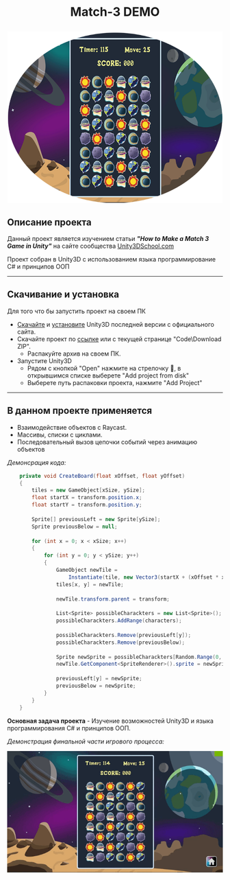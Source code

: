 # <p align="center"> Match-3 DEMO</p>

<div align="Center">
    <img src = https://github.com/iFEL1x/iFEL1x/blob/main/Resources/Screenshots/Screen(Match-3)(0).png height="400">
</div>


## Описание проекта

Данный проект является изучением статьи 
***"How to Make a Match 3 Game in Unity"*** на сайте сообщества [Unity3DSchool.com](https://www.raywenderlich.com/)

Проект собран в Unity3D с использованием языка программирование C# и принципов ООП

___
## Скачивание и установка
Для того что бы запустить проект на своем ПК

* [Скачайте](https://unity3d.com/ru/get-unity/download) и [установите](https://docs.unity3d.com/2018.2/Documentation/Manual/InstallingUnity.html) Unity3D последней версии с официального сайта.
* Скачайте проект по [ссылке](https://github.com/iFEL1x/Platformer2D_Android_Demo_Level/archive/refs/heads/main.zip) или с текущей странице "Code\Download ZIP".
    + Распакуйте архив на своем ПК.
* Запустите Unity3D
    + Рядом с кнопкой "Open" нажмите на стрелочку :arrow_down_small:, в открывшимся списке выберете "Add project from disk"
    + Выберете путь распаковки проекта, нажмите "Add Project"

___
## В данном проекте применяется
* Взаимодействие объектов с Raycast.
* Массивы, списки с циклами.
* Последовательный вызов цепочки событий через анимацию объектов

*Демонсрация кода:*

```C#
    private void CreateBoard(float xOffset, float yOffset)
    {
        tiles = new GameObject[xSize, ySize];  
        float startX = transform.position.x;
        float startY = transform.position.y;

        Sprite[] previousLeft = new Sprite[ySize];
        Sprite previousBelow = null;

        for (int x = 0; x < xSize; x++)
        {
            for (int y = 0; y < ySize; y++)
            {
                GameObject newTile = 
                    Instantiate(tile, new Vector3(startX + (xOffset * x), startY + (yOffset * y), 0), tile.transform.rotation);
                tiles[x, y] = newTile; 

                newTile.transform.parent = transform;

                List<Sprite> possibleCharackters = new List<Sprite>(); //Создаем новый лист
                possibleCharackters.AddRange(characters);

                possibleCharackters.Remove(previousLeft[y]);
                possibleCharackters.Remove(previousBelow);

                Sprite newSprite = possibleCharackters[Random.Range(0, possibleCharackters.Count)];
                newTile.GetComponent<SpriteRenderer>().sprite = newSprite;

                previousLeft[y] = newSprite;
                previousBelow = newSprite;
            }
        }
    }
```

**Основная задача проекта** - Изучение возможностей Unity3D и языка программирования С# и принципов ООП.

*Демонстрация финальной части игрового процесса:*

![Mathch-3](https://github.com/iFEL1x/iFEL1x/blob/main/Resources/Image/Gif/mp4%20to%20GIH(Mathch-3).gif)
